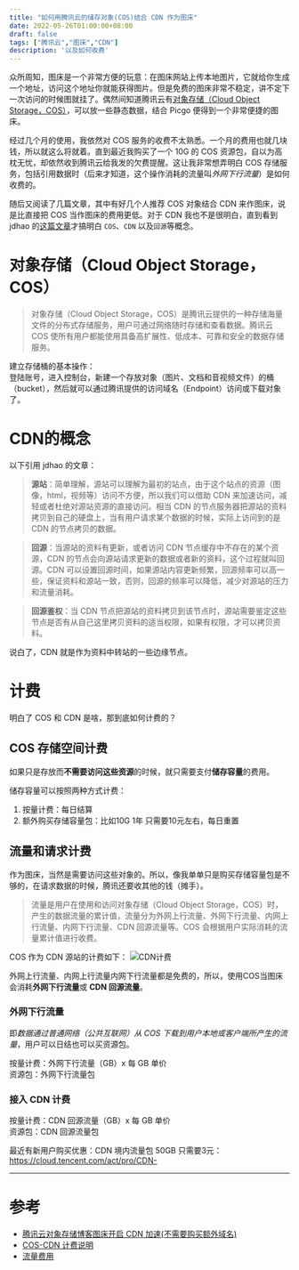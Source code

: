 ```yaml
---
title: "如何用腾讯云的储存对象(COS)结合 CDN 作为图床"
date: 2022-05-26T01:00:00+08:00
draft: false
tags: ["腾讯云","图床","CDN"]
description: '以及如何收费'
---
```

众所周知，图床是一个非常方便的玩意：在图床网站上传本地图片，它就给你生成一个地址，访问这个地址你就能获得图片。但是免费的图床非常不稳定，讲不定下一次访问的时候图就挂了。偶然间知道腾讯云有[对象存储（Cloud Object Storage，COS）](https://cloud.tencent.com/act/event/cos-novice)，可以放一些静态数据，结合 Picgo 便得到一个非常便捷的图床。  

经过几个月的使用，我依然对 COS 服务的收费不太熟悉。一个月的费用也就几块钱，所以就这么将就着。直到最近我购买了一个 10G 的 COS 资源包，自以为高枕无忧，却依然收到腾讯云给我发的欠费提醒。这让我非常想弄明白 COS 存储服务，包括引用数据时（后来才知道，这个操作消耗的流量叫*外网下行流量*）是如何收费的。  

随后又阅读了几篇文章，其中有好几个人推荐 COS 对象结合 CDN 来作图床，说是比直接把 COS 当作图床的费用更低。对于 CDN 我也不是很明白，直到看到 jdhao 的[这篇文章](https://jdhao.github.io/2020/03/16/tencent_cos_cdn_setup/)才搞明白 `COS`、`CDN` 以及`回源`等概念。  

# 对象存储（Cloud Object Storage，COS）
>对象存储（Cloud Object Storage，COS）是腾讯云提供的一种存储海量文件的分布式存储服务，用户可通过网络随时存储和查看数据。腾讯云 COS 使所有用户都能使用具备高扩展性、低成本、可靠和安全的数据存储服务。

建立存储桶的基本操作：  
登陆账号，进入控制台，新建一个存放对象（图片、文档和音视频文件）的桶（bucket），然后就可以通过腾讯提供的访问域名（Endpoint）访问或下载对象了。

# CDN的概念
以下引用 jdhao 的文章：  

>**源站**：简单理解，源站可以理解为最初的站点，由于这个站点的资源（图像，html，视频等）访问不方便，所以我们可以借助 CDN 来加速访问，减轻或者杜绝对源站资源的直接访问。相当 CDN 的节点服务器把源站的资料拷贝到自己的硬盘上，当有用户请求某个数据的时候，实际上访问到的是 CDN 的节点拷贝的数据。  

>**回源**：当源站的资料有更新，或者访问 CDN 节点缓存中不存在的某个资源，CDN 的节点会向源站请求更新的数据或者新的资料，这个过程就叫回源。CDN 可以设置回源时间，如果源站内容更新频繁，回源频率可以高一些，保证资料和源站一致，否则，回源的频率可以降低，减少对源站的压力和流量消耗。  

>**回源鉴权**：当 CDN 节点把源站的资料拷贝到该节点时，源站需要鉴定这些节点是否有从自己这里拷贝资料的适当权限，如果有权限，才可以拷贝资料。  

说白了，CDN 就是作为资料中转站的一些边缘节点。

# 计费
明白了 COS 和 CDN 是啥，那到底如何计费的？

## COS 存储空间计费
如果只是存放而**不需要访问这些资源**的时候，就只需要支付**储存容量**的费用。  

储存容量可以按照两种方式计费：
1. 按量计费：每日结算
2. 额外购买存储容量包：比如10G 1年 只需要10元左右，每日重置

## 流量和请求计费
作为图床，当然是需要访问这些对象的。所以，像我单单只是购买存储容量包是不够的，在请求数据的时候，腾讯还要收其他的钱（摊手）。  

>流量是用户在使用和访问对象存储（Cloud Object Storage，COS）时，产生的数据流量的累计值，流量分为外网上行流量、外网下行流量、内网上行流量、内网下行流量、CDN 回源流量等。COS 会根据用户实际消耗的流量累计值进行收费。

COS 作为 CDN 源站的计费如下：
![CDN计费](https://qcloudimg.tencent-cloud.cn/raw/5f9a3ca640146003988e7642134239cf.svg)

外网上行流量、内网上行流量内网下行流量都是免费的，所以，使用COS当图床会消耗**外网下行流量**或 **CDN 回源流量**。
### 外网下行流量
即*数据通过普通网络（公共互联网）从 COS 下载到用户本地或客户端所产生的流量*，用户可以日结也可以买资源包。   

按量计费：外网下行流量（GB）x 每 GB 单价  
资源包：外网下行流量包  

### 接入 CDN 计费
按量计费：CDN 回源流量（GB）x 每 GB 单价  
资源包：CDN 回源流量包  

最近有新用户购买优惠：CDN 境内流量包  50GB 只需要3元：  
https://cloud.tencent.com/act/pro/CDN-

---
# 参考
- [腾讯云对象存储博客图床开启 CDN 加速(不需要购买额外域名)](https://jdhao.github.io/2020/03/16/tencent_cos_cdn_setup/)
- [COS-CDN 计费说明](https://cloud.tencent.com/document/product/228/37849#cos-.E8.AE.A1.E8.B4.B9)
- [流量费用](https://cloud.tencent.com/document/product/436/53863)